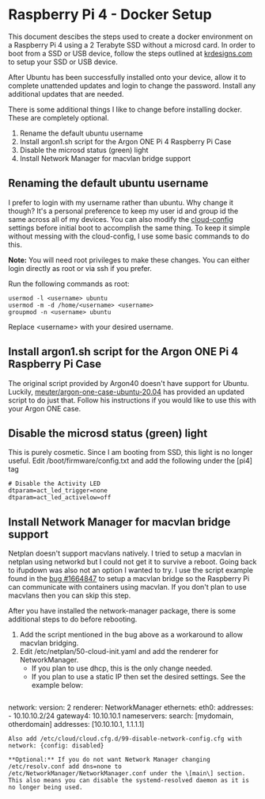 # Raspberry Pi 4 - Docker Setup
This document descibes the steps used to create a docker environment on a Raspberry Pi 4 using a 2 Terabyte SSD without a microsd card.
In order to boot from a SSD or USB device, follow the steps outlined at [krdesigns.com](https://krdesigns.com/articles/Boot-raspbian-ubuntu-20.04-official-from-SSD-without-microsd) to setup your SSD or USB device.

After Ubuntu has been successfully installed onto your device, allow it to complete unattended updates and login to change the password. Install any additional updates that are needed.

There is some additional things I like to change before installing docker. These are completely optional.
1. Rename the default ubuntu username
2. Install argon1.sh script for the Argon ONE Pi 4 Raspberry Pi Case
3. Disable the microsd status (green) light
4. Install Network Manager for macvlan bridge support

## Renaming the default ubuntu username
I prefer to login with my username rather than ubuntu. Why change it though? It's a personal preference to keep my user id and group id the same across all of my devices. You can also modify the [cloud-config](https://cloudinit.readthedocs.io/en/latest/topics/examples.html) settings before initial boot to accomplish the same thing. To keep it simple without messing with the cloud-config, I use some basic commands to do this.

**Note:** You will need root privileges to make these changes. You can either login directly as root or via ssh if you prefer.

Run the following commands as root:
```
usermod -l <username> ubuntu
usermod -m -d /home/<username> <username>
groupmod -n <username> ubuntu
```
Replace \<username\> with your desired username.

## Install argon1.sh script for the Argon ONE Pi 4 Raspberry Pi Case
The original script provided by Argon40 doesn't have support for Ubuntu. Luckily, [meuter/argon-one-case-ubuntu-20.04](https://github.com/meuter/argon-one-case-ubuntu-20.04) has provided an updated script to do just that.
Follow his instructions if you would like to use this with your Argon ONE case.

## Disable the microsd status \(green\) light
This is purely cosmetic. Since I am booting from SSD, this light is no longer useful. Edit /boot/firmware/config.txt and add the following under the \[pi4\] tag
```
# Disable the Activity LED
dtparam=act_led_trigger=none
dtparam=act_led_activelow=off
```
## Install Network Manager for macvlan bridge support
Netplan doesn't support macvlans natively. I tried to setup a macvlan in netplan using networkd but I could not get it to survive a reboot. Going back to ifupdown was also not an option I wanted to try. I use the script example found in the [bug #1664847](https://bugs.launchpad.net/netplan/+bug/1664847) to setup a macvlan bridge so the Raspberry Pi can communicate with containers using macvlan.
If you don't plan to use macvlans then you can skip this step.

After you have installed the network-manager package, there is some additional steps to do before rebooting.
1. Add the script mentioned in the bug above as a workaround to allow macvlan bridging.
2. Edit /etc/netplan/50-cloud-init.yaml and add the renderer for NetworkManager.
   - If you plan to use dhcp, this is the only change needed.
   - If you plan to use a static IP then set the desired settings. See the example below:
   ```
network:
  version: 2
  renderer: NetworkManager
  ethernets:
    eth0:
      addresses:
        - 10.10.10.2/24
      gateway4: 10.10.10.1
      nameservers:
          search: [mydomain, otherdomain]
          addresses: [10.10.10.1, 1.1.1.1]
```
Also add /etc/cloud/cloud.cfg.d/99-disable-network-config.cfg with network: {config: disabled}

**Optional:** If you do not want Network Manager changing /etc/resolv.conf add dns=none to /etc/NetworkManager/NetworkManager.conf under the \[main\] section. This also means you can disable the systemd-resolved daemon as it is no longer being used.
